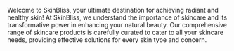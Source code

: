 Welcome to SkinBliss, your ultimate destination for achieving radiant and healthy skin! At SkinBliss, we understand the importance of skincare and its transformative power in enhancing your natural beauty. Our comprehensive range of skincare products is carefully curated to cater to all your skincare needs, providing effective solutions for every skin type and concern.
